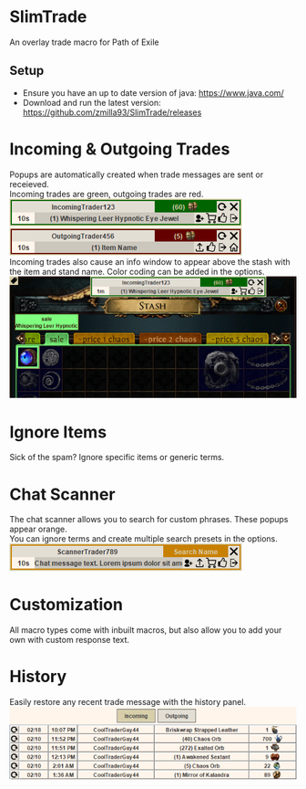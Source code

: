 # SlimTrade
An overlay trade macro for Path of Exile<br>

## Setup
- Ensure you have an up to date version of java: https://www.java.com/<br>
- Download and run the latest version: https://github.com/zmilla93/SlimTrade/releases<br>

# Incoming & Outgoing Trades
Popups are automatically created when trade messages are sent or receieved.<br>
Incoming trades are green, outgoing trades are red.<br>
![](/src/main/resources/images/incoming-trade.png)<br>
![](/src/main/resources/images/outgoing-trade.png)<br>
Incoming trades also cause an info window to appear above the stash with the item and stand name. Color coding can be added in the options.<br>
![](/src/main/resources/images/stash.png)<br>

# Ignore Items
Sick of the spam? Ignore specific items or generic terms.<br>

# Chat Scanner
The chat scanner allows you to search for custom phrases. These popups appear orange.<br>
You can ignore terms and create multiple search presets in the options.<br>
![](/src/main/resources/images/scanner-message.png)<br>

# Customization
All macro types come with inbuilt macros, but also allow you to add your own with custom response text.<br>

# History
Easily restore any recent trade message with the history panel.<br>
![](/src/main/resources/images/history.png)<br>
 
